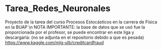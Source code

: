 # Tarea_Redes_Neuronales
Proyecto de la tarea del curso Procesos Estocásticos en la carrera de Física en la BUAP \n
NOTA IMPORTANTE: la base de datos que se usó fue la proporcionada por el profesor, se puede encontrar en este liga y descargarla: (no se adjunta en el repositorio debido a que es pesada)
https://www.kaggle.com/mlg-ulb/creditcardfraud
